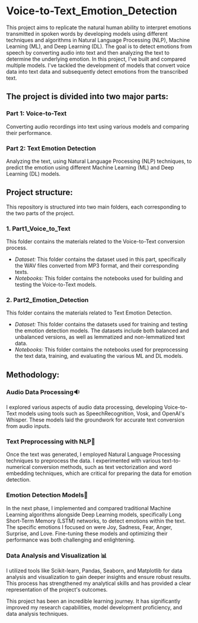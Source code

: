 # Voice-to-Text_Emotion_Detection
This project aims to replicate the natural human ability to interpret emotions transmitted in spoken words by developing models using different techniques and algorithms in Natural Language Processing (NLP), Machine Learning (ML), and Deep Learning (DL). The goal is to detect emotions from speech by converting audio into text and then analyzing the text to determine the underlying emotion.
In this project, I've built and compared multiple models. I've tackled the development of models that convert voice data into text data and subsequently detect emotions from the transcribed text.

## The project is divided into two major parts:
### Part 1: Voice-to-Text 
Converting audio recordings into text using various models and comparing their performance.

### Part 2: Text Emotion Detection
Analyzing the text, using Natural Language Processing (NLP) techniques, to predict the emotion using different Machine Learning (ML) and Deep Learning (DL) models.

## Project structure:
This repository is structured into two main folders, each corresponding to the two parts of the project.

### 1. Part1_Voice_to_Text
This folder contains the materials related to the Voice-to-Text conversion process.
- *Dataset:* This folder contains the dataset used in this part, specifically the WAV files converted from MP3 format, and their corresponding texts.
- *Notebooks:* This folder contains the notebooks used for building and testing the Voice-to-Text models.

### 2. Part2_Emotion_Detection
This folder contains the materials related to Text Emotion Detection.
- *Dataset:* This folder contains the datasets used for training and testing the emotion detection models. The datasets include both balanced and unbalanced versions, as well as lemmatized and non-lemmatized text data.
- *Notebooks:* This folder contains the notebooks used for preprocessing the text data, training, and evaluating the various ML and DL models.

## Methodology:
### Audio Data Processing🔉
I explored various aspects of audio data processing, developing Voice-to-Text models using tools such as SpeechRecognition, Vosk, and OpenAI's Whisper. These models laid the groundwork for accurate text conversion from audio inputs.

### Text Preprocessing with NLP💬
Once the text was generated, I employed Natural Language Processing techniques to preprocess the data. I experimented with various text-to-numerical conversion methods, such as text vectorization and word embedding techniques, which are critical for preparing the data for emotion detection.

### Emotion Detection Models🧠
In the next phase, I implemented and compared traditional Machine Learning algorithms alongside Deep Learning models, specifically Long Short-Term Memory (LSTM) networks, to detect emotions within the text. The specific emotions I focused on were Joy, Sadness, Fear, Anger, Surprise, and Love. Fine-tuning these models and optimizing their performance was both challenging and enlightening.

### Data Analysis and Visualization 📊
I utilized tools like Scikit-learn, Pandas, Seaborn, and Matplotlib for data analysis and visualization to gain deeper insights and ensure robust results. This process has strengthened my analytical skills and has provided a clear representation of the project's outcomes.

This project has been an incredible learning journey. It has significantly improved my research capabilities, model development proficiency, and data analysis techniques.
